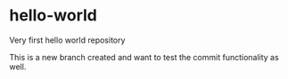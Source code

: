 # hello-world
Very first hello world repository

This is a new branch created and want to test the commit functionality as well.
